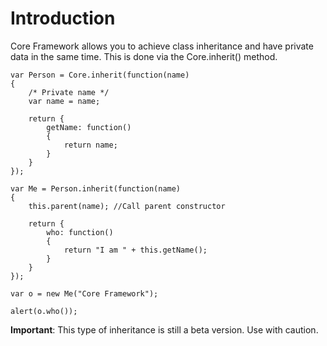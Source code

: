 # Introduction #

Core Framework allows you to achieve class inheritance and have private data in the same time. This is done via the Core.inherit() method.

```
var Person = Core.inherit(function(name)
{
	/* Private name */
	var name = name;
	
	return {
		getName: function()
		{
			return name;
		}
	}
});

var Me = Person.inherit(function(name)
{
	this.parent(name); //Call parent constructor
	
	return {
		who: function()
		{
			return "I am " + this.getName();
		}
	}
});

var o = new Me("Core Framework");

alert(o.who());
```

**Important**: This type of inheritance is still a beta version. Use with caution.